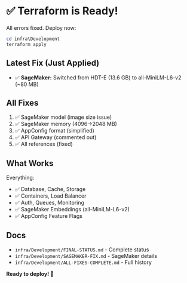 # ✅ Terraform is Ready!

All errors fixed. Deploy now:

```powershell
cd infra\Development
terraform apply
```

## Latest Fix (Just Applied)
- ✅ **SageMaker:** Switched from HDT-E (13.6 GB) to all-MiniLM-L6-v2 (~80 MB)

## All Fixes
1. ✅ SageMaker model (image size issue)
2. ✅ SageMaker memory (4096→2048 MB)
3. ✅ AppConfig format (simplified)
4. ✅ API Gateway (commented out)
5. ✅ All references (fixed)

## What Works
Everything:
- ✅ Database, Cache, Storage
- ✅ Containers, Load Balancer
- ✅ Auth, Queues, Monitoring
- ✅ SageMaker Embeddings (all-MiniLM-L6-v2)
- ✅ AppConfig Feature Flags

## Docs
- `infra/Development/FINAL-STATUS.md` - Complete status
- `infra/Development/SAGEMAKER-FIX.md` - SageMaker details
- `infra/Development/ALL-FIXES-COMPLETE.md` - Full history

**Ready to deploy! 🚀**
